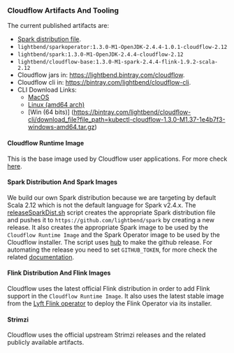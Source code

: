 ### Cloudflow Artifacts And Tooling

The current published artifacts are:

* [Spark distribution file](https://github.com/lightbend/spark/releases/download/cloudflow-2.4.4-k8s-client-upgrade/spark-2.4.4-bin-cloudflow-2.12.tgz).
* `lightbend/sparkoperator:1.3.0-M1-OpenJDK-2.4.4-1.0.1-cloudflow-2.12`
* `lightbend/spark:1.3.0-M1-OpenJDK-2.4.4-cloudflow-2.12`
* `lightbend/cloudflow-base:1.3.0-M1-spark-2.4.4-flink-1.9.2-scala-2.12`
* Cloudflow jars in: https://lightbend.bintray.com/cloudflow.
* Cloudflow cli in: https://bintray.com/lightbend/cloudflow-cli.
* CLI Download Links:
  * [MacOS](https://bintray.com/lightbend/cloudflow-cli/download_file?file_path=kubectl-cloudflow-1.3.0-M1.37-1e4b7f3-darwin-amd64.tar.gz)
  * [Linux (amd64 arch)](https://bintray.com/lightbend/cloudflow-cli/download_file?file_path=kubectl-cloudflow-1.3.0-M1.37-1e4b7f3-linux-amd64.tar.gz)
  * [Win (64 bits)] (https://bintray.com/lightbend/cloudflow-cli/download_file?file_path=kubectl-cloudflow-1.3.0-M1.37-1e4b7f3-windows-amd64.tar.gz)

#### Cloudflow Runtime Image

This is the base image used by Cloudflow user applications.
For more check [here](base-image/README.md).

#### Spark Distribution And Spark Images

We build our own Spark distribution because we are targeting by default Scala 2.12 which is not the default language for Spark v2.4.x.
The [releaseSparkDist.sh]( external/spark/releaseSparkDist.sh) script creates the appropriate Spark distribution file and pushes it
to `https://github.com/lightbend/spark` by creating a new release. It also creates the appropriate Spark image to be used by the
`Cloudflow Runtime Image` and the Spark Operator image to be used by the Cloudflow installer.
The script uses [hub](https://hub.github.com/) to make the github release. For automating the release you need to set `GITHUB_TOKEN`, for more check the related [documentation](https://hub.github.com/hub.1.html).

#### Flink Distribution And Flink Images

Cloudflow uses the latest official Flink distribution in order to add Flink support in the `Cloudflow Runtime Image`.
It also uses the latest stable image from the [Lyft Flink operator](https://github.com/lyft/flinkk8soperator)
to deploy the Flink Operator via its installer.

#### Strimzi

Cloudflow uses the official upstream Strimzi releases and the related publicly available artifacts.
